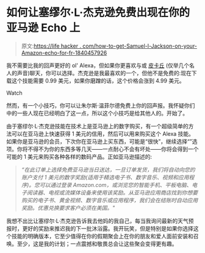 # 如何让塞缪尔·L·杰克逊免费出现在你的亚马逊 Echo 上

> 原文:[https://life hacker . com/how-to-get-Samuel-l-Jackson-on-your-Amazon-echo-for-fr-1840457926](https://lifehacker.com/how-to-get-samuel-l-jackson-on-your-amazon-echo-for-fr-1840457926)

我不需要比我的回声更好的 ol' Alexa，但如果你更喜欢与或 [皮卡丘](https://smile.amazon.com/gp/product/B074X8X6RL?asc_campaign=InlineText&asc_refurl=https://lifehacker.com/how-to-get-samuel-l-jackson-on-your-amazon-echo-for-fr-1840457926&asc_source=&ref=skillrw_dsk_pnps__4&tag=kinjalifehackerlink-20) (仅举几个名人的声音)聊天，你可以选择。杰克逊是我最喜欢的一个，但他不是免费的:现在下载这个技能需要 0.99 美元，如果你磨蹭的话，这个价格会涨到 4.99 美元。

Watch

然而，有一个小技巧，你可以让朱尔斯·温菲尔德免费上你的回声报。我怀疑你们中的一些人现在已经明白了这一点，所以这个小技巧是给其他人的。开始了。

由于塞缪尔·L·杰克逊技能在技术上是亚马逊上的数字购买，有一个超级简单的方法可以在亚马逊上快速获得 1 美元的信用，然后可以用来购买这个 Alexa 技能。如果你是亚马逊的会员，下次你在亚马逊上买东西，可能是“很快”，继续选择“”选项。你将不得不为你的东西多等几天——一点耐心不会有坏处——你将会得到一个可能的 1 美元来购买各种各样的数码产品。正如亚马逊描述的:

> *“在此订单上选择免费亚马逊当日送达，一旦订单发货，我们将自动向您的账户支付 1 美元的数字奖励(适用于精选电子书、数字音乐、视频和应用程序)。您可以通过登录 Amazon.com，或浏览您的智能手机、平板电脑、电子阅读器、电视或流媒体设备来使用该奖励。从亚马逊应用商店找到你想要购买的电子书、黄金视频、数字音乐或应用程序，我们会在结账时自动应用奖励。优惠兑换要求客户必须在美国。"*

我想不出比让塞缪尔·L·杰克逊告诉我去他妈的我自己，每当我询问最新的天气预报时，更好的奖励来推迟我的下一批沐浴露。我开玩笑，但是特别是如果你选择这个技能的明确版本，它至少值得在你的假期聚会上在你的朋友和爱人面前安装和召唤。至少，这是我的计划；一点震撼和敬畏总会让这些聚会变得更有趣。